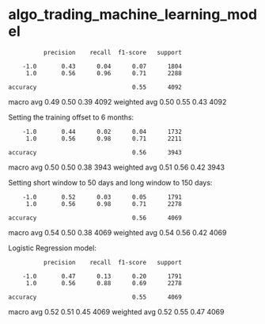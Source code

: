 # algo_trading_machine_learning_model

              precision    recall  f1-score   support

        -1.0       0.43      0.04      0.07      1804
         1.0       0.56      0.96      0.71      2288

    accuracy                           0.55      4092
   macro avg       0.49      0.50      0.39      4092
weighted avg       0.50      0.55      0.43      4092

Setting the training offset to 6 months:

        -1.0       0.44      0.02      0.04      1732
         1.0       0.56      0.98      0.71      2211

    accuracy                           0.56      3943
   macro avg       0.50      0.50      0.38      3943
weighted avg       0.51      0.56      0.42      3943

Setting short window to 50 days and long window to 150 days:

        -1.0       0.52      0.03      0.05      1791
         1.0       0.56      0.98      0.71      2278

    accuracy                           0.56      4069
   macro avg       0.54      0.50      0.38      4069
weighted avg       0.54      0.56      0.42      4069

Logistic Regression model:

              precision    recall  f1-score   support

        -1.0       0.47      0.13      0.20      1791
         1.0       0.56      0.88      0.69      2278

    accuracy                           0.55      4069
   macro avg       0.52      0.51      0.45      4069
weighted avg       0.52      0.55      0.47      4069